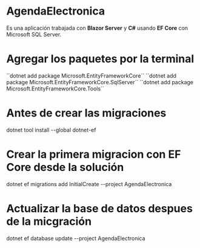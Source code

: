 # AgendaElectronica
Es una aplicación trabajada con <b>Blazor Server</b> y <b>C#</b> usando <b>EF Core</b> con Microsoft SQL Server.

# Agregar los paquetes por la terminal
´´dotnet add package Microsoft.EntityFrameworkCore´´
´´dotnet add package Microsoft.EntityFrameworkCore.SqlServer´´
´´dotnet add package Microsoft.EntityFrameworkCore.Tools´´

# Antes de crear las migraciones
dotnet tool install --global dotnet-ef

# Crear la primera migracion con EF Core desde la solución
dotnet ef migrations add InitialCreate --project AgendaElectronica

# Actualizar la base de datos despues de la micgración
dotnet ef database update --project AgendaElectronica
